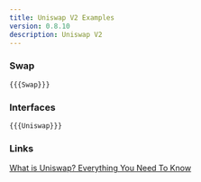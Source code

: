 ```yaml
---
title: Uniswap V2 Examples
version: 0.8.10
description: Uniswap V2
---
```


### Swap

```solidity
{{{Swap}}}
```

### Interfaces

```solidity
{{{Uniswap}}}
```

### Links

[What is Uniswap? Everything You Need To Know](https://cryptoradar.co/guide/uniswap)
